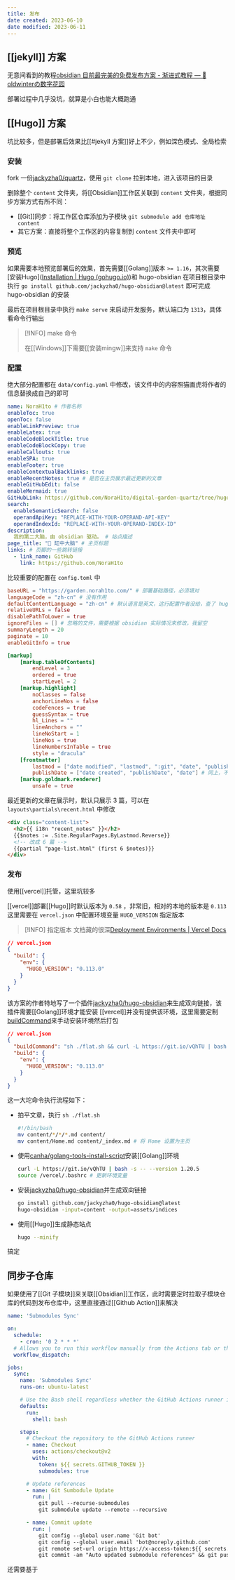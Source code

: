 ```yaml
---
title: 发布
date created: 2023-06-10
date modified: 2023-06-11
---
```


## [[jekyll]] 方案

无意间看到的教程[obsidian 目前最完美的免费发布方案 - 渐进式教程 — 🌱 oldwinterの数字花园](https://notes.oldwinter.top/obsidian-%E7%9B%AE%E5%89%8D%E6%9C%80%E5%AE%8C%E7%BE%8E%E7%9A%84%E5%85%8D%E8%B4%B9%E5%8F%91%E5%B8%83%E6%96%B9%E6%A1%88-%E6%B8%90%E8%BF%9B%E5%BC%8F%E6%95%99%E7%A8%8B)

部署过程中几乎没坑，就算是小白也能大概跑通

## [[Hugo]] 方案

坑比较多，但是部署后效果比[[#jekyll 方案]]好上不少，例如深色模式、全局检索

### 安装

fork 一份[jackyzha0/quartz](https://github.com/jackyzha0/quartz)，使用 `git clone` 拉到本地，进入该项目的目录

删除整个 `content` 文件夹，将[[Obsidian]]工作区关联到 `content` 文件夹，根据同步方案方式有所不同：
- [[Git]]同步：将工作区仓库添加为子模块 `git submodule add 仓库地址 content`
- 其它方案：直接将整个工作区的内容复制到 `content` 文件夹中即可

### 预览

如果需要本地预览部署后的效果，首先需要[[Golang]]版本 `>= 1.16`，其次需要[安装Hugo]([Installation | Hugo (gohugo.io)](https://gohugo.io/installation/))和 hugo-obsidian
在项目根目录中执行 `go install github.com/jackyzha0/hugo-obsidian@latest` 即可完成 hugo-obsidian 的安装

最后在项目根目录中执行 `make serve` 来启动开发服务，默认端口为 `1313`，具体看命令行输出

> [!INFO] make 命令
>
> 在[[Windows]]下需要[[安装mingw]]来支持 `make` 命令

### 配置

绝大部分配置都在 `data/config.yaml` 中修改，该文件中的内容照猫画虎将作者的信息替换成自己的即可
```yaml
name: NoraH1to # 作者名称
enableToc: true
openToc: false
enableLinkPreview: true
enableLatex: true
enableCodeBlockTitle: true
enableCodeBlockCopy: true
enableCallouts: true
enableSPA: true
enableFooter: true
enableContextualBacklinks: true
enableRecentNotes: true # 是否在主页展示最近更新的文章
enableGitHubEdit: false
enableMermaid: true
GitHubLink: https://github.com/NoraH1to/digital-garden-quartz/tree/hugo/content # 仓库地址
search:
  enableSemanticSearch: false
  operandApiKey: "REPLACE-WITH-YOUR-OPERAND-API-KEY"
  operandIndexId: "REPLACE-WITH-YOUR-OPERAND-INDEX-ID"
description:
  我的第二大脑，由 obsidian 驱动。 # 站点描述
page_title: "🧠 缸中大脑" # 主页标题
links: # 页脚的一些跳转链接
  - link_name: GitHub
    link: https://github.com/NoraH1to

```

比较重要的配置在 `config.toml` 中
```toml
baseURL = "https://garden.norah1to.com/" # 部署基础路径，必须填对
languageCode = "zh-cn" # 没有作用
defaultContentLanguage = "zh-cn" # 默认语言是英文，这行配置作者没给，查了 hugo 文档自己添加上的
relativeURLs = false
disablePathToLower = true
ignoreFiles = [] # 忽略的文件，需要根据 obsidian 实际情况来修改，我留空
summaryLength = 20
paginate = 10
enableGitInfo = true

[markup]
    [markup.tableOfContents]
        endLevel = 3
        ordered = true
        startLevel = 2
    [markup.highlight]
        noClasses = false
        anchorLineNos = false
        codeFences = true
        guessSyntax = true
        hl_Lines = ""
        lineAnchors = ""
        lineNoStart = 1
        lineNos = true
        lineNumbersInTable = true
        style = "dracula"
    [frontmatter]
        lastmod = ["date modified", "lastmod", ":git", "date", "publishDate"] # 决定用 format yaml 中的哪个字段来展示最后修改时间
        publishDate = ["date created", "publishDate", "date"] # 同上，不过是发布（创建）日期
    [markup.goldmark.renderer]
        unsafe = true

```

最近更新的文章在展示时，默认只展示 3 篇，可以在 `layouts\partials\recent.html` 中修改
```html
<div class="content-list">
  <h2>{{ i18n "recent_notes" }}</h2>
  {{$notes := .Site.RegularPages.ByLastmod.Reverse}}
  <!-- 改成 6 篇 -->
  {{partial "page-list.html" (first 6 $notes)}}
</div>
```

### 发布

使用[[vercel]]托管，这里坑较多

[[vercel]]部署[[Hugo]]时默认版本为 `0.58` ，非常旧，相对的本地的版本是 `0.113` 
这里需要在 `vercel.json` 中配置环境变量 `HUGO_VERSION` 指定版本
> [!INFO] 指定版本
> 文档藏的很深[Deployment Environments | Vercel Docs](https://vercel.com/docs/concepts/deployments/environments#specifying-framework-versions)
```json
// vercel.json
{
  "build": {
    "env": {
      "HUGO_VERSION": "0.113.0"
    }
  }
}
```

该方案的作者特地写了一个插件[jackyzha0/hugo-obsidian](https://github.com/jackyzha0/hugo-obsidian)来生成双向链接，该插件需要[[Golang]]环境才能安装
[[vercel]]并没有提供该环境，这里需要定制[buildCommand](https://vercel.com/docs/concepts/projects/project-configuration#buildcommand)来手动安装环境然后打包
```json
// vercel.json
{
  "buildCommand": "sh ./flat.sh && curl -L https://git.io/vQhTU | bash -s -- --version 1.20.5 &&  source /vercel/.bashrc && go install github.com/jackyzha0/hugo-obsidian@latest && hugo-obsidian -input=content -output=assets/indices -index -root=. && ls && hugo --minify",
  "build": {
    "env": {
      "HUGO_VERSION": "0.113.0"
    }
  }
}
```

这一大坨命令执行流程如下：

- 拍平文章，执行 `sh ./flat.sh`
	```sh
	#!/bin/bash
	mv content/*/*/*.md content/
	mv content/Home.md content/_index.md # 将 Home 设置为主页
	```
- 使用[canha/golang-tools-install-script](https://github.com/canha/golang-tools-install-script)安装[[Golang]]环境
	```bash
	curl -L https://git.io/vQhTU | bash -s -- --version 1.20.5
	source /vercel/.bashrc # 更新环境变量
	```
- 安装[jackyzha0/hugo-obsidian](https://github.com/jackyzha0/hugo-obsidian)并生成双向链接
	```bash
	go install github.com/jackyzha0/hugo-obsidian@latest
	hugo-obsidian -input=content -output=assets/indices
	```
- 使用[[Hugo]]生成静态站点
	```bash
	hugo --minify
	```

搞定

## 同步子仓库

如果使用了[[Git 子模块]]来关联[[Obsidian]]工作区，此时需要定时拉取子模块仓库的代码到发布仓库中，这里直接通过[[Github Action]]来解决
```yml
name: 'Submodules Sync'

on:
  schedule:
    - cron: '0 2 * * *'
  # Allows you to run this workflow manually from the Actions tab or through HTTP API
  workflow_dispatch:

jobs:
  sync:
    name: 'Submodules Sync'
    runs-on: ubuntu-latest

    # Use the Bash shell regardless whether the GitHub Actions runner is ubuntu-latest, macos-latest, or windows-latest
    defaults:
      run:
        shell: bash

    steps:
      # Checkout the repository to the GitHub Actions runner
      - name: Checkout
        uses: actions/checkout@v2
        with:
          token: ${{ secrets.GITHUB_TOKEN }}
          submodules: true

      # Update references
      - name: Git Sumbodule Update
        run: |
          git pull --recurse-submodules
          git submodule update --remote --recursive

      - name: Commit update
        run: |
          git config --global user.name 'Git bot'
          git config --global user.email 'bot@noreply.github.com'
          git remote set-url origin https://x-access-token:${{ secrets.GITHUB_TOKEN }}@github.com/${{ github.repository }}
          git commit -am "Auto updated submodule references" && git push || echo "No changes to commit"
```

还需要基于